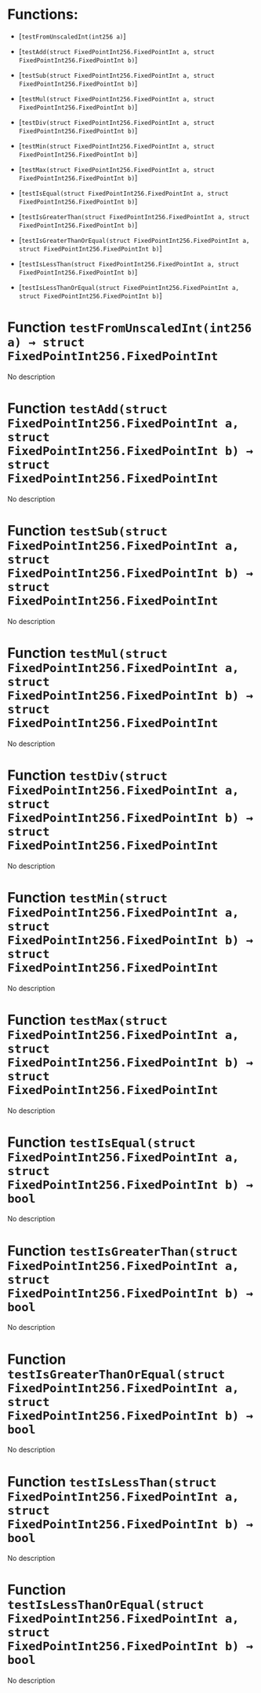 # Functions:

- [`testFromUnscaledInt(int256 a)`]

- [`testAdd(struct FixedPointInt256.FixedPointInt a, struct FixedPointInt256.FixedPointInt b)`]

- [`testSub(struct FixedPointInt256.FixedPointInt a, struct FixedPointInt256.FixedPointInt b)`]

- [`testMul(struct FixedPointInt256.FixedPointInt a, struct FixedPointInt256.FixedPointInt b)`]

- [`testDiv(struct FixedPointInt256.FixedPointInt a, struct FixedPointInt256.FixedPointInt b)`]

- [`testMin(struct FixedPointInt256.FixedPointInt a, struct FixedPointInt256.FixedPointInt b)`]

- [`testMax(struct FixedPointInt256.FixedPointInt a, struct FixedPointInt256.FixedPointInt b)`]

- [`testIsEqual(struct FixedPointInt256.FixedPointInt a, struct FixedPointInt256.FixedPointInt b)`]

- [`testIsGreaterThan(struct FixedPointInt256.FixedPointInt a, struct FixedPointInt256.FixedPointInt b)`]

- [`testIsGreaterThanOrEqual(struct FixedPointInt256.FixedPointInt a, struct FixedPointInt256.FixedPointInt b)`]

- [`testIsLessThan(struct FixedPointInt256.FixedPointInt a, struct FixedPointInt256.FixedPointInt b)`]

- [`testIsLessThanOrEqual(struct FixedPointInt256.FixedPointInt a, struct FixedPointInt256.FixedPointInt b)`]

# Function `testFromUnscaledInt(int256 a) → struct FixedPointInt256.FixedPointInt`

No description

# Function `testAdd(struct FixedPointInt256.FixedPointInt a, struct FixedPointInt256.FixedPointInt b) → struct FixedPointInt256.FixedPointInt`

No description

# Function `testSub(struct FixedPointInt256.FixedPointInt a, struct FixedPointInt256.FixedPointInt b) → struct FixedPointInt256.FixedPointInt`

No description

# Function `testMul(struct FixedPointInt256.FixedPointInt a, struct FixedPointInt256.FixedPointInt b) → struct FixedPointInt256.FixedPointInt`

No description

# Function `testDiv(struct FixedPointInt256.FixedPointInt a, struct FixedPointInt256.FixedPointInt b) → struct FixedPointInt256.FixedPointInt`

No description

# Function `testMin(struct FixedPointInt256.FixedPointInt a, struct FixedPointInt256.FixedPointInt b) → struct FixedPointInt256.FixedPointInt`

No description

# Function `testMax(struct FixedPointInt256.FixedPointInt a, struct FixedPointInt256.FixedPointInt b) → struct FixedPointInt256.FixedPointInt`

No description

# Function `testIsEqual(struct FixedPointInt256.FixedPointInt a, struct FixedPointInt256.FixedPointInt b) → bool`

No description

# Function `testIsGreaterThan(struct FixedPointInt256.FixedPointInt a, struct FixedPointInt256.FixedPointInt b) → bool`

No description

# Function `testIsGreaterThanOrEqual(struct FixedPointInt256.FixedPointInt a, struct FixedPointInt256.FixedPointInt b) → bool`

No description

# Function `testIsLessThan(struct FixedPointInt256.FixedPointInt a, struct FixedPointInt256.FixedPointInt b) → bool`

No description

# Function `testIsLessThanOrEqual(struct FixedPointInt256.FixedPointInt a, struct FixedPointInt256.FixedPointInt b) → bool`

No description
